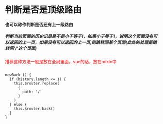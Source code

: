 # 判断是否是顶级路由
#### 也可以称作判断是否还有上一级路由

##### 判断当前页面的历史记录是不是小于等于1，如果小于等于1，说明这个页面没有可以返回的上一页，如果没有可以返回的上一页,则跳转回某个页面(此处的处理是跳转回'/'这个页面)

<font style="color:red">推荐这种方法一般是放在全局里面，vue的话，放在mixin中</font>

```

newBack () {
  if (history.length <= 1) {
    this.$router.replace(
      {
        path: '/'
      }
    )
  } else {
    this.$router.back()
  }
}

```